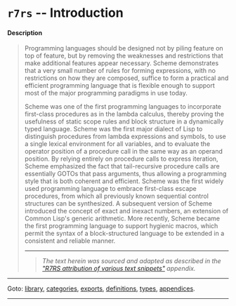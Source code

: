 

<a id='appendix__r7rs__introduction'></a>

# `r7rs` -- Introduction


<a id='appendix__r7rs__introduction__description'></a>

#### Description

> Programming languages should be designed not by piling feature on top of
> feature, but by removing the weaknesses and restrictions that make additional
> features appear necessary.  Scheme demonstrates that a very small number
> of rules for forming expressions, with no restrictions on how they are
> composed, suffice to form a practical and efficient programming language
> that is flexible enough to support most of the major programming
> paradigms in use today.
> 
> Scheme
> was one of the first programming languages to incorporate first-class
> procedures as in the lambda calculus, thereby proving the usefulness of
> static scope rules and block structure in a dynamically typed language.
> Scheme was the first major dialect of Lisp to distinguish procedures
> from lambda expressions and symbols, to use a single lexical
> environment for all variables, and to evaluate the operator position
> of a procedure call in the same way as an operand position.  By relying
> entirely on procedure calls to express iteration, Scheme emphasized the
> fact that tail-recursive procedure calls are essentially GOTOs that
> pass arguments, thus allowing a programming style that is both coherent
> and efficient.  Scheme was the first widely used programming language to
> embrace first-class escape procedures, from which all previously known
> sequential control structures can be synthesized.  A subsequent
> version of Scheme introduced the concept of exact and inexact numbers,
> an extension of Common Lisp's generic arithmetic.
> More recently, Scheme became the first programming language to support
> hygienic macros, which permit the syntax of a block-structured language
> to be extended in a consistent and reliable manner.
> 
> 
> ----
> > *The text herein was sourced and adapted as described in the ["R7RS attribution of various text snippets"](../../r7rs/appendices/attribution.md#appendix__r7rs__attribution) appendix.*

----

Goto: [library](../../r7rs/_index.md#library__r7rs), [categories](../../r7rs/categories/_index.md#toc__r7rs__categories), [exports](../../r7rs/exports/_index.md#toc__r7rs__exports), [definitions](../../r7rs/definitions/_index.md#toc__r7rs__definitions), [types](../../r7rs/types/_index.md#toc__r7rs__types), [appendices](../../r7rs/appendices/_index.md#toc__r7rs__appendices).

----

